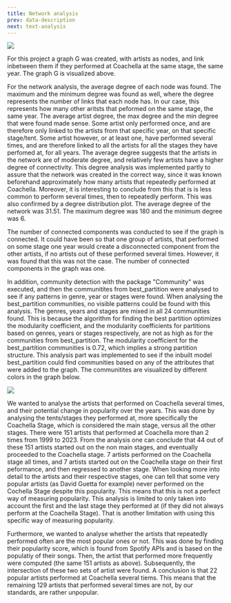 ```yaml
---
title: Network analysis
prev: data-description
next: text-analysis
---
```


![](/images/Artist_graph.png)

For this project a graph G was created, with artists as nodes, and link inbetween them if they performed at Coachella at the same stage, the same year. The graph G is visualized above.  

For the network analysis, the average degree of each node was found. The maximum and the minimum degree was found as well, where the degree represents the number of links that each node has. In our case, this represents how many other aritsts that peformed on the same stage, the same year. The average artist degree, the max degree and the min degree that were found made sense. Some artist only performed once, and are therefore only linked to the artists from that specific year, on that specific stage/tent. Some artist however, or at least one, have performed several times, and are therefore linked to all the artists for all the stages they have perfomed at, for all years. The average degree suggests that the artists in the network are of moderate degree, and relatively few artists have a higher degree of connectivity. This degree analysis was implemented partly to assure that the network was created in the correct way, since it was known beforehand approximately how many artists that repeatedly performed at Coachella. Moreover, it is interesting to conclude from this that is is less common to perform several times, then to repeatedly perform. This was also confirmed by a degree distribution plot. The average degree of the network was 31.51. The maximum degree was 180 and the minimum degree was 6.

The number of connected components was conducted to see if the graph is connected. It could have been so that one group of artists, that performed on some stage one year would create a disconnected component from the other artists, if no artists out of these performed several times. However, it was found that this was not the case. The number of connected components in the graph was one. 

In addition, community detection with the package "Community" was executed, and then the communitites from best_partition were analysed to see if any patterns in genre, year or stages were found. When analysing the best_partition communities, no visible patterns could be found with this analysis. The genres, years and stages are mixed in all 24 communities found. This is because the algorithm for finding the best partition optimizes the modularity coefficient, and the modularity coefficients for partitions based on genres, years or stages respectively, are not as high as for the communities from best_partition. The modularity coefficient for the best_partition communities is 0.72, which implies a strong partition structure. This analysis part was implemented to see if the inbuilt model best_partition could find communities based on any of the attributes that were added to the graph. The communitites are visualized by different colors in the graph below.

![](/images/Community_artist_graph.png)

We wanted to analyse the artists that performed on Coachella several times, and their potential change in popularity over the years. This was done by analysing the tents/stages they performed at, more specifically the Coachella Stage, which is considered the main stage, versus all the other stages. There were 151 artists that performed at Coachella more than 2 times from 1999 to 2023. From the analysis one can conclude that 44 out of these 151 artists started out on the non main stages, and eventually proceeded to the Coachella stage. 7 artists performed on the Coachella stage all times, and 7 artists started out on the Coachella stage on their first peformance, and then regressed to another stage. When looking more into detail to the artists and their respective stages, one can tell that some very popular artists (as David Guetta for example) never performed on the Cochella Stage despite this popularity. This means that this is not a perfect way of measuring popularity. This analysis is limited to only taken into account the first and the last stage they performed at (if they did not always perform at the Coachella Stage). That is another limitation with using this specific way of measuring popularity. 

Furthermore, we wanted to analyse whether the artists that repeatedly performed often are the most popular ones or not. This was done by finding their popularity score, which is found from Spotify APIs and is based on the populatiy of their songs. Then, the artist that performed more frequently were computed (the same 151 artists as above). Subsequently, the intersection of these two sets of artist were found. A conclusion is that 22 popular artists performed at Coachella several tiems. This means that the remaining 129 artists that performed several times are not, by our standards, are rather unpopular. 

